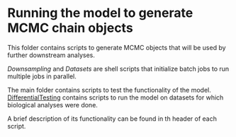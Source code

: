 # Running the model to generate MCMC chain objects

This folder contains scripts to generate MCMC objects that will be used by further downstream analyses. 

*Downsampling* and *Datasets* are shell scripts that initialize batch jobs to run multiple jobs in parallel.

The main folder contains scripts to test the functionality of the model.
[DifferentialTesting](../master/ChainGeneration/DifferentialTesting) contains scripts to run the model on datasets for which biological analyses were done.

A brief description of its functionality can be found in th header of each script.
